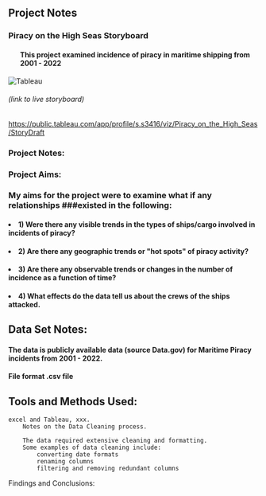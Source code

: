 ## Project Notes 

### Piracy on the High Seas Storyboard 
#### <ul>This project examined incidence of piracy in maritime shipping from 2001 - 2022</ul>


![Tableau](https://a11ybadges.com/badge?logo=tableau)


###### *(link to live storyboard)*
https://public.tableau.com/app/profile/s.s3416/viz/Piracy_on_the_High_Seas/StoryDraft 


### Project Notes: 

### Project Aims:
  ### My aims for the project were to examine what if any relationships ###existed in the following:

#### <nl><li> 1) Were there any visible trends in the types of ships/cargo involved in incidents of piracy?</li></nl>
#### <nl><li> 2) Are there any geographic trends or "hot spots" of piracy activity?</li></nl>
#### <nl><li> 3) Are there any observable trends or changes in the number of incidence as a function of time?</li></nl>
#### <nl><li> 4) What effects do the data tell us about the crews of the ships attacked.</li></nl> 
  
      

## Data Set Notes: 
  #### The data is publicly available data (source Data.gov) for Maritime Piracy incidents from 2001 - 2022.
  #### File format .csv file



## Tools and Methods Used:
    excel and Tableau, xxx. 
        Notes on the Data Cleaning process.

        The data required extensive cleaning and formatting. 
        Some examples of data cleaning include: 
            converting date formats
            renaming columns
            filtering and removing redundant columns

Findings and Conclusions:

